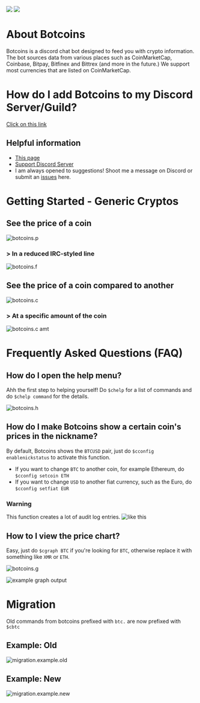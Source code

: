 [![](https://discordapp.com/api/guilds/296098252900794369/widget.png)][1]
[![](https://img.shields.io/badge/discord-bot%20invite-blue.svg)][2]

# About Botcoins
Botcoins is a discord chat bot designed to feed you with crypto information. The bot sources data from various places such as CoinMarketCap, Coinbase, Bitpay, Bitfinex and Bittrex (and more in the future.) We support most currencies that are listed on CoinMarketCap.

# How do I add Botcoins to my Discord Server/Guild?
[Click on this link][2]

## Helpful information
* [This page](https://botcoins.github.io/v2-docs)
* [Support Discord Server][1]
* I am always opened to suggestions! Shoot me a message on Discord or submit an [issues](https://github.com/Botcoins/v2-docs/pulls) here.

# Getting Started - Generic Cryptos
## See the price of a coin
![botcoins.p](https://i.imgur.com/Fba8rwt.png)

### > In a reduced IRC-styled line
![botcoins.f](https://i.imgur.com/717LzEC.png)

## See the price of a coin compared to another
![botcoins.c](https://i.imgur.com/HlaPC5h.png)

### > At a specific amount of the coin
![botcoins.c amt](https://i.imgur.com/PR0bPCu.png)

# Frequently Asked Questions (FAQ)
## How do I open the help menu?
Ahh the first step to helping yourself! Do `$chelp` for a list of commands and do `$chelp command` for the details.

![botcoins.h](https://i.imgur.com/4GVeq4q.png)

## How do I make Botcoins show a certain coin's prices in the nickname?
By default, Botcoins shows the `BTCUSD` pair, just do `$cconfig enablenickstatus` to activate this function.

* If you want to change `BTC` to another coin, for example Ethereum, do `$cconfig setcoin ETH`
* If you want to change `USD` to another fiat currency, such as the Euro, do `$cconfig setfiat EUR`

### Warning
This function creates a lot of audit log entries. ![like this](https://i.imgur.com/gay5Hra.png)

## How to I view the price chart?
Easy, just do `$cgraph BTC` if you're looking for `BTC`, otherwise replace it with something like `XMR` or `ETH`.

![botcoins.g](https://i.imgur.com/fGRzax5.png)

![example graph output](https://cdn.discordapp.com/attachments/296098470434045954/381960738102706177/botcoins-ohlc-chart-7d-monero-1679041.png)

# Migration
Old commands from botcoins prefixed with `btc.` are now prefixed with `$cbtc`

## Example: Old
![migration.example.old](https://i.imgur.com/BIy7HXd.png)

## Example: New
![migration.example.new](https://i.imgur.com/fiRxcan.png)

[1]: https://discord.gg/Rcp9sEJ
[2]: https://discordapp.com/oauth2/authorize?scope=bot&client_id=345450194613043201&permissions=67387456
